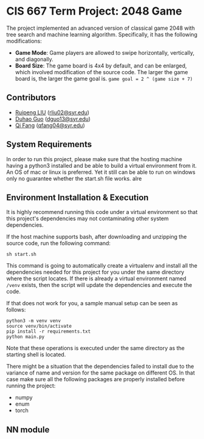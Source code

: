 # CIS 667 Term Project: 2048 Game

The project implemented an advanced version of classical game 2048 with tree search and machine learning algorithm.
Specifically, it has the following modifications:
* **Game Mode**: Game players are allowed to swipe horizontally, vertically, and diagonally.
* **Board Size**: The game board is 4x4 by default, and can be enlarged, which involved modification of the source code. The larger the game board is, the larger the game goal is. `game goal = 2 ^ (game size + 7)`


## Contributors

* [Ruipeng LIU](https://github.com/EmilioLrp) (rliu02@syr.edu)
* [Duhao Guo](https://github.com/frankgx97) (dguo13@syr.edu)
* [Qi Fang](https://github.com/mllejuly) (qfang04@syr.edu)



## System Requirements

In order to run this project, please make sure that the hosting machine having a python3 installed and be able to build a virtual environment from it. An OS of mac or linux is preferred. Yet it still can be able to run on windows only no guarantee whether the start.sh file works.
alre


## Environment Installation & Execution

It is highly recommend running this code under a virtual environment so that this project's dependencies may not contaminating other system dependencies.

If the host machine supports bash, after downloading and unzipping the source code, run the following command:

```
sh start.sh
```

This command is going to automatically create a virtualenv and install all the dependencies needed for this project for you under the same directory where the script locates. If there is already a virtual environment named `/venv`  exists, then the script will update the dependencies and execute the code.

If that does not work for you, a sample manual setup can be seen as follows:

```
python3 -m venv venv
source venv/bin/activate
pip install -r requirements.txt
python main.py
```

Note that these operations is executed under the same directory as the starting shell is located.

There might be a situation that the dependencies failed to install due to the variance of name and version for the same package on different OS. In that case make sure all the following packages are properly installed before running the project:

* numpy
* enum
* torch

## NN module


